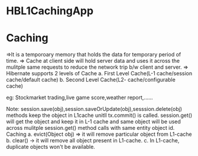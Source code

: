# HBL1CachingApp

Caching
=======
=>It is a temporoary memory that holds the data for temporary period of time.
=> Cache at client side will hold server data and uses it across the mulitple
same requests to reduce the network trip
b/w client and server.
=> Hibernate supports 2 levels of Cache
a. First Level Cache(L-1 cache/session cache/default cache)
b. Second Level Cache(L2- cache/configurable cache)

eg: Stockmarket trading,live game score,weather report,......

Note:
session.save(obj),session.saveOrUpdate(obj),sesssion.delete(obj) methods keep the
object in L1cache unitll
tx.commit() is called.
session.get() will get the object and keep it in L-1 cache and same object will be
used across mulitple session.get() method
calls with same entity object id.
Caching
a. evict(Object obj) => it will remove particular object from L1-cache
b. clear() -> it will remove all object present in L1-cache.
c. In L1-cache, duplicate objects won't be available.

